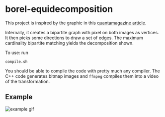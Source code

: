 # borel-equidecomposition

This project is inspired by the graphic in this [quantamagazine article](https://www.quantamagazine.org/an-ancient-geometry-problem-falls-to-new-mathematical-techniques-20220208/).

Internally, it creates a bipartite graph with pixel on both images as vertices. It then picks some directions to draw a set of edges. The maximum cardinality bipartite matching yields the decomposition shown.

To use: run

```
compile.sh
```

You should be able to compile the code with pretty much any compiler. The C++ code generates bitmap images and `ffmpeg` compiles them into a video of the transformation.

## Example

![example gif](samples/square_to_circle.gif)
